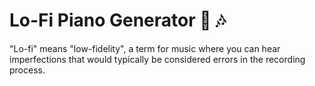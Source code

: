 # Lo-Fi Piano Generator 🎹 🎶
"Lo-fi" means "low-fidelity", a term for music where you can hear imperfections that would typically be considered errors in the recording process.